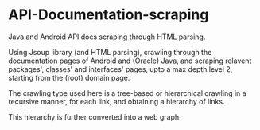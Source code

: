 # API-Documentation-scraping
Java and Android API docs scraping through HTML parsing.

Using Jsoup library (and HTML parsing), crawling through the documentation pages of Android and (Oracle) Java, and scraping relavent packages', classes' and interfaces' pages, upto a max depth level 2, starting from the (root) domain page.

The crawling type used here is a tree-based or hierarchical crawling in a recursive manner, for each link, and obtaining a hierarchy of links.

This hierarchy is further converted into a web graph.
